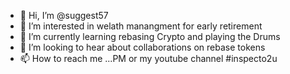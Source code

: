 - 👋 Hi, I’m @suggest57
- 👀 I’m interested in welath manangment for early retirement
- 🌱 I’m currently learning rebasing Crypto and playing the Drums
- 💞️ I’m looking to hear about collaborations on rebase tokens
- 📫 How to reach me ...PM or my youtube channel #inspecto2u

<!---
suggest57/suggest57 is a ✨ special ✨ repository because its `README.md` (this file) appears on your GitHub profile.
You can click the Preview link to take a look at your changes.
--->
